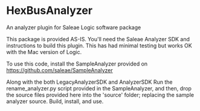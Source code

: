 # HexBusAnalyzer
 An analyzer plugin for Saleae Logic software package

This package is provided AS-IS.  You'll need the Saleae Analyzer SDK and instructions to build this plugin.  This has had minimal testing but works OK with the Mac version of Logic.


To use this code, install the SampleAnalyzer provided on https://github.com/saleae/SampleAnalyzer

Along with the both LegacyAnalyzerSDK and AnalyzerSDK
Run the rename_analyzer.py script provided in the SampleAnalyzer, and then, drop the source files provided here into the 'source' folder; replacing the sample analyzer source.
Build, install, and use.

